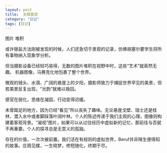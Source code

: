 ```yaml
---
layout: post
title:  无限景观
category: "日记"
tags: [日记]
---
```

图片 堆积

或许银盐方法刚被发现的时候，人们还急切于景观的记录，仿佛胡塞尔要学生将所有事物纳入现象学分析。

但当摄影设备已经轻巧易得，无数的图片堆积在视野中时，这些“艺术”就索然无趣。
机器图像，马赛克化地包裹了整个世界。

微观的镜头、水滴、广阔的悬崖上的夕阳，摄影师致力于捕捉世界罕见的美景，但若美景反复出现，“光韵”就难以挽回。

感官在弱化，思维在凝固，行动变得迟缓。

未曾踏足的地方，因为已经“看见”所以丧失了趣味。无论悬崖戈壁、瑞士还是桂林，潜入水中或者脚踩落叶阔叶林。个人的陈述传递于我们主观的心理，图像则构建着客观背景。“凝视”图片，如果可以从过往经历中虚拟新的记忆，那前往与否就不再重要。个人的探寻总是无意义的孤独。

存在的价值，一次次被前置。我们活在有规则的虚拟世界，Beruf并非降生便得知的故事。庄周见蝶，一生晓梦。修短随化，终期于尽。